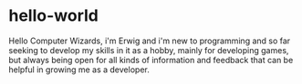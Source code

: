 # hello-world
Hello Computer Wizards, i'm Erwig and i'm new to programming and so far seeking to develop my skills in it as a hobby, mainly for developing games, but always being open for all kinds of information and feedback that can be helpful in growing me as a developer.
